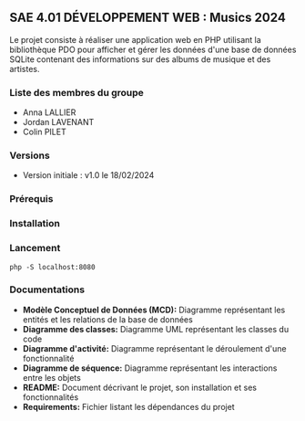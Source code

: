 ## SAE 4.01 DÉVELOPPEMENT WEB : Musics 2024

Le projet consiste à réaliser une application web en PHP utilisant la bibliothèque PDO pour afficher et gérer les données d'une base de données SQLite contenant des informations sur des albums de musique et des artistes.


### Liste des membres du groupe

* Anna LALLIER
* Jordan LAVENANT
* Colin PILET


### Versions
* Version initiale : v1.0 le 18/02/2024

### Prérequis


### Installation

### Lancement

    php -S localhost:8080

### Documentations

* **Modèle Conceptuel de Données (MCD):** Diagramme représentant les entités et les relations de la base de données
* **Diagramme des classes:** Diagramme UML représentant les classes du code
* **Diagramme d'activité:** Diagramme représentant le déroulement d'une fonctionnalité
* **Diagramme de séquence:** Diagramme représentant les interactions entre les objets
* **README:** Document décrivant le projet, son installation et ses fonctionnalités
* **Requirements:** Fichier listant les dépendances du projet
